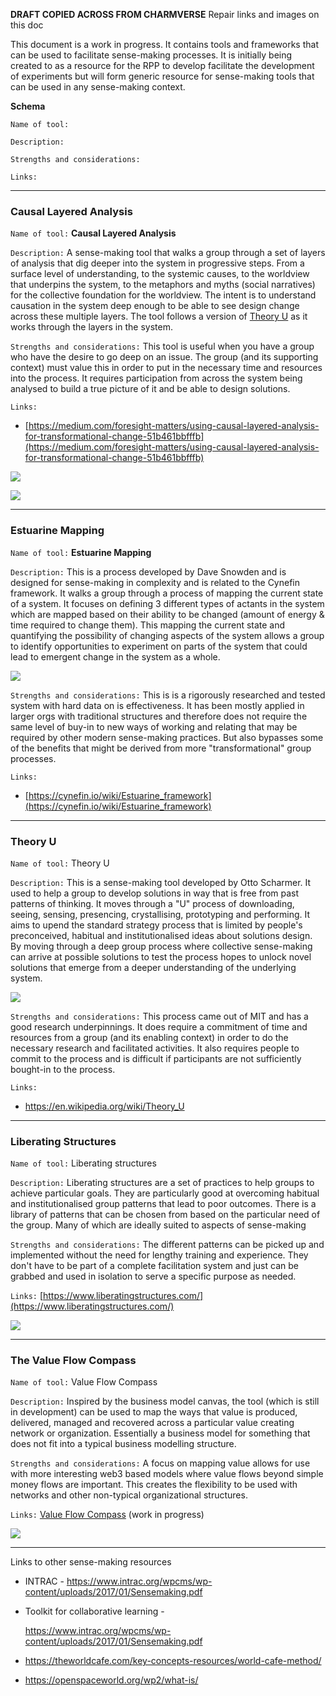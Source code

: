 
**DRAFT COPIED ACROSS FROM CHARMVERSE** 
Repair links and images on this doc

This document is a work in progress. It contains tools and frameworks that can be used to facilitate sense-making processes. It is initially being created to as a resource for the RPP to develop facilitate the development of experiments but will form generic resource for sense-making tools that can be used in any sense-making context.

**Schema**

`Name of tool:`

`Description:`

`Strengths and considerations:`

`Links:`

---

### Causal Layered Analysis

`Name of tool:` **Causal Layered Analysis**

`Description:` A sense-making tool that walks a group through a set of layers of analysis that dig deeper into the system in progressive steps. From a surface level of understanding, to the systemic causes, to the worldview that underpins the system, to the metaphors and myths (social narratives) for the collective foundation for the worldview. The intent is to understand causation in the system deep enough to be able to see design change across these multiple layers. The tool follows a version of [Theory U](https://en.wikipedia.org/wiki/Theory_U) as it works through the layers in the system.

`Strengths and considerations:` This tool is useful when you have a group who have the desire to go deep on an issue. The group (and its supporting context) must value this in order to put in the necessary time and resources into the process. It requires participation from across the system being analysed to build a true picture of it and be able to design solutions.

`Links:`

- [https://medium.com/foresight-matters/using-causal-layered-analysis-for-transformational-change-51b461bbfffb](https://medium.com/foresight-matters/using-causal-layered-analysis-for-transformational-change-51b461bbfffb)
    

![](https://s3.amazonaws.com/charm.public/user-content/4a8cde11-bb66-460c-8631-d3f9d688f723/ffdfa44e-82bd-46c5-bc8c-bcd38b54bd97/1dcae1db-3786-48ad-9aa1-3510527f13c6.png)

![](https://s3.amazonaws.com/charm.public/user-content/4a8cde11-bb66-460c-8631-d3f9d688f723/54ab5b68-d9c9-4188-bfbd-098f0ee4dc4e/37901676-9774-479c-bb93-bd0e91e57b32.png)

---

### Estuarine Mapping

`Name of tool:` **Estuarine Mapping**

`Description:` This is a process developed by Dave Snowden and is designed for sense-making in complexity and is related to the Cynefin framework. It walks a group through a process of mapping the current state of a system. It focuses on defining 3 different types of actants in the system which are mapped based on their ability to be changed (amount of energy & time required to change them). This mapping the current state and quantifying the possibility of changing aspects of the system allows a group to identify opportunities to experiment on parts of the system that could lead to emergent change in the system as a whole.

![](https://s3.amazonaws.com/charm.public/user-content/4a8cde11-bb66-460c-8631-d3f9d688f723/ef7eae3e-6bce-4922-99c6-284851ba9f04/31b4445f-75d3-46e5-acba-d50cf11d3a61.png)

`Strengths and considerations:` This is is a rigorously researched and tested system with hard data on is effectiveness. It has been mostly applied in larger orgs with traditional structures and therefore does not require the same level of buy-in to new ways of working and relating that may be required by other modern sense-making practices. But also bypasses some of the benefits that might be derived from more "transformational" group processes.

`Links:`

- [https://cynefin.io/wiki/Estuarine_framework](https://cynefin.io/wiki/Estuarine_framework)
    

---

### 

### Theory U

`Name of tool:` Theory U

`Description:` This is a sense-making tool developed by Otto Scharmer. It used to help a group to develop solutions in way that is free from past patterns of thinking. It moves through a "U" process of downloading, seeing, sensing, presencing, crystallising, prototyping and performing. It aims to upend the standard strategy process that is limited by people's preconceived, habitual and institutionalised ideas about solutions design. By moving through a deep group process where collective sense-making can arrive at possible solutions to test the process hopes to unlock novel solutions that emerge from a deeper understanding of the underlying system.

![](https://s3.amazonaws.com/charm.public/user-content/4a8cde11-bb66-460c-8631-d3f9d688f723/088012ac-1f77-4d9e-bc24-a5b92b0a047c/b73390cc-67e8-4cb7-80ce-4d025a67e29d.png)

`Strengths and considerations:` This process came out of MIT and has a good research underpinnings. It does require a commitment of time and resources from a group (and its enabling context) in order to do the necessary research and facilitated activities. It also requires people to commit to the process and is difficult if participants are not sufficiently bought-in to the process.

`Links:`

- https://en.wikipedia.org/wiki/Theory_U
    

---

### Liberating Structures

`Name of tool:` Liberating structures

`Description:` Liberating structures are a set of practices to help groups to achieve particular goals. They are particularly good at overcoming habitual and institutionalised group patterns that lead to poor outcomes. There is a library of patterns that can be chosen from based on the particular need of the group. Many of which are ideally suited to aspects of sense-making

`Strengths and considerations:` The different patterns can be picked up and implemented without the need for lengthy training and experience. They don't have to be part of a complete facilitation system and just can be grabbed and used in isolation to serve a specific purpose as needed.

`Links:` [https://www.liberatingstructures.com/](https://www.liberatingstructures.com/)

![](https://s3.amazonaws.com/charm.public/user-content/4a8cde11-bb66-460c-8631-d3f9d688f723/1270b2fb-23ee-4060-905a-ac7a8913333c/3d2c30da-0f3f-4f6c-8fe5-ed6ad578bb7c.png)

---

### The Value Flow Compass

`Name of tool:` Value Flow Compass

`Description:` Inspired by the business model canvas, the tool (which is still in development) can be used to map the ways that value is produced, delivered, managed and recovered across a particular value creating network or organization. Essentially a business model for something that does not fit into a typical business modelling structure.

`Strengths and considerations:` A focus on mapping value allows for use with more interesting web3 based models where value flows beyond simple money flows are important. This creates the flexibility to be used with networks and other non-typical organizational structures.

`Links:` [Value Flow Compass](https://www.figma.com/board/F4mjtohKgwIiGBp7oHq7z1/Value-Flow-Compass-Template?node-id=0-1&t=hpGqadmgu9eh1NHU-1) (work in progress)

![](https://s3.amazonaws.com/charm.public/user-content/4a8cde11-bb66-460c-8631-d3f9d688f723/544db0d9-ec61-43f8-bb41-5c855b93af8f/fc0950e7-1b62-49fc-ab7d-a89572ab7526.png)

---

Links to other sense-making resources

- INTRAC - https://www.intrac.org/wpcms/wp-content/uploads/2017/01/Sensemaking.pdf
    
- Toolkit for collaborative learning -
    
    https://www.intrac.org/wpcms/wp-content/uploads/2017/01/Sensemaking.pdf
    
- https://theworldcafe.com/key-concepts-resources/world-cafe-method/
    
- https://openspaceworld.org/wp2/what-is/